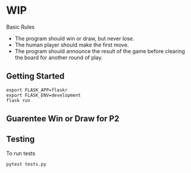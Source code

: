 # WIP
Basic Rules
   * The program should win or draw, but never lose.
   * The human player should make the first move.
   * The program should announce the result of the game before clearing the board for 
     another round of play.

## Getting Started
```
export FLASK_APP=flaskr
export FLASK_ENV=development
flask run
```

## Guarentee Win or Draw for P2

## Testing
To run tests
```
pytest tests.py
```